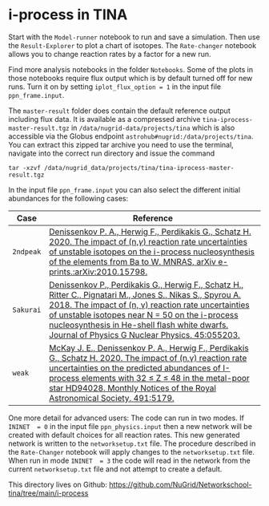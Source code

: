 # i-process in TINA

Start with the `Model-runner` notebook to run and save a simulation. Then use the `Result-Explorer` to plot a chart of isotopes. The `Rate-changer` notebook allows you to change reaction rates by a factor for a new run.

Find more analysis notebooks in the folder `Notebooks`. Some of the
plots in those notebooks require flux output which is by default turned off for new
runs. Turn it on by setting `iplot_flux_option = 1` in the input file
`ppn_frame.input`. 

The `master-result` folder does contain the default reference output including flux data. It is available as a compressed archive `tina-iprocess-master-result.tgz` in `/data/nugrid-data/projects/tina` which is also accessible via the Globus endpoint `astrohub#nugrid:/data/projects/tina`. You can extract this zipped tar archive you need to use the terminal, navigate into the correct run directory and issue the command
```Shell
tar -xzvf /data/nugrid_data/projects/tina/tina-iprocess-master-result.tgz 
```



In the input file `ppn_frame.input` you can also select the different
initial abundances for the following cases:

Case | Reference
-----|----------
`2ndpeak` | [Denissenkov P. A., Herwig F., Perdikakis G., Schatz H. 2020. The impact of (n,$\gamma$) reaction rate uncertainties of unstable isotopes on the i-process nucleosynthesis of the elements from Ba to W. MNRAS, arXiv e-prints.:arXiv:2010.15798.](https://ui.adsabs.harvard.edu/abs/2020arXiv201015798D/abstract)
`Sakurai` | [Denissenkov P., Perdikakis G., Herwig F., Schatz H., Ritter C., Pignatari M., Jones S., Nikas S., Spyrou A. 2018. The impact of (n, γ) reaction rate uncertainties of unstable isotopes near N = 50 on the i-process nucleosynthesis in He-shell flash white dwarfs. Journal of Physics G Nuclear Physics. 45:055203.](https://ui.adsabs.harvard.edu/abs/2018JPhG...45e5203D/abstract)
`weak` | [McKay J. E., Denissenkov P. A., Herwig F., Perdikakis G., Schatz H. 2020. The impact of (n,γ) reaction rate uncertainties on the predicted abundances of I-process elements with 32 ≤ Z ≤ 48 in the metal-poor star HD94028. Monthly Notices of the Royal Astronomical Society. 491:5179.](https://ui.adsabs.harvard.edu/abs/2020MNRAS.491.5179M/abstract)

 One more detail for advanced users: The code can run in two modes. If `ININET  = 0` in the input file `ppn_physics.input` then a new network will be created with default choices for all reaction rates. This new generated network is written to the `networksetup.txt` file. The procedure described in the `Rate-Changer` notebook will apply changes to the `networksetup.txt` file. When run in mode `ININET  = 3` the code will read in the network from the current `networksetup.txt` file and not attempt to create a default. 
 
 This directory lives on Github: https://github.com/NuGrid/Networkschool-tina/tree/main/i-process
